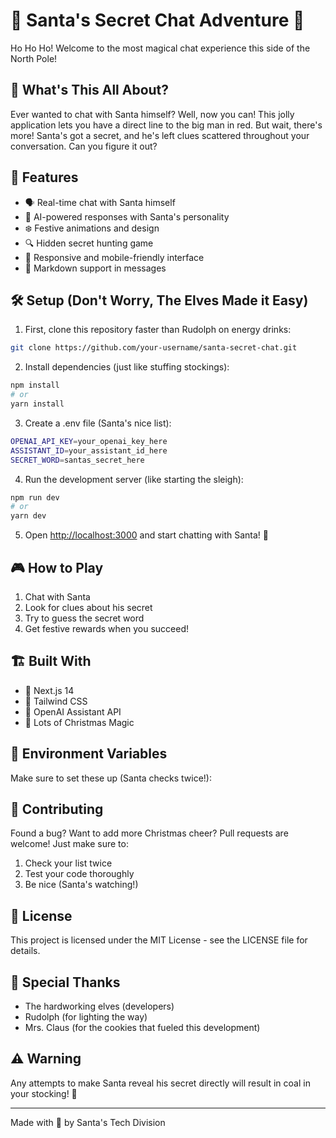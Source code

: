 # 🎅 Santa's Secret Chat Adventure 🎄

Ho Ho Ho! Welcome to the most magical chat experience this side of the North Pole! 

## 🎁 What's This All About?

Ever wanted to chat with Santa himself? Well, now you can! This jolly application lets you have a direct line to the big man in red. But wait, there's more! Santa's got a secret, and he's left clues scattered throughout your conversation. Can you figure it out?

## 🦌 Features

- 🗣️ Real-time chat with Santa himself
- 🎅 AI-powered responses with Santa's personality
- ❄️ Festive animations and design
- 🔍 Hidden secret hunting game
- 🎨 Responsive and mobile-friendly interface
- 🎄 Markdown support in messages

## 🛠️ Setup (Don't Worry, The Elves Made it Easy)

1. First, clone this repository faster than Rudolph on energy drinks:
```bash
git clone https://github.com/your-username/santa-secret-chat.git
```

2. Install dependencies (just like stuffing stockings):
```bash
npm install
# or
yarn install
```

3. Create a .env file (Santa's nice list):
```bash
OPENAI_API_KEY=your_openai_key_here
ASSISTANT_ID=your_assistant_id_here
SECRET_WORD=santas_secret_here
```

4. Run the development server (like starting the sleigh):
```bash
npm run dev
# or
yarn dev
```

5. Open [http://localhost:3000](http://localhost:3000) and start chatting with Santa! 🎅

## 🎮 How to Play

1. Chat with Santa
2. Look for clues about his secret
3. Try to guess the secret word
4. Get festive rewards when you succeed!

## 🏗️ Built With

- 🎯 Next.js 14
- 🎨 Tailwind CSS
- 🤖 OpenAI Assistant API
- 🎁 Lots of Christmas Magic

## 🧪 Environment Variables

Make sure to set these up (Santa checks twice!):

## 🎨 Contributing

Found a bug? Want to add more Christmas cheer? Pull requests are welcome! Just make sure to:

1. Check your list twice
2. Test your code thoroughly
3. Be nice (Santa's watching!)

## 📝 License

This project is licensed under the MIT License - see the LICENSE file for details.

## 🎄 Special Thanks

- The hardworking elves (developers)
- Rudolph (for lighting the way)
- Mrs. Claus (for the cookies that fueled this development)

## ⚠️ Warning

Any attempts to make Santa reveal his secret directly will result in coal in your stocking! 🎅

---

Made with 🎄 by Santa's Tech Division
